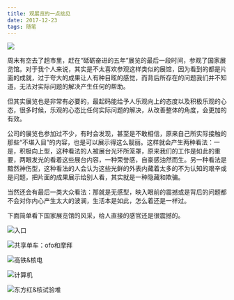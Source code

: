 ```yaml
---
title: 观展览的一点拙见
date: 2017-12-23
tags: 随笔
---
```


![](/image/about_life/6501-1.png)

周末有空去了趟市里，赶在“砥砺奋进的五年”展览的最后一段时间，参观了国家展览馆。对于我个人来说，其实是不太喜欢参观这样类似的展馆，因为看到的都是片面的成就，过于夸大的成果让人有种目眩的感觉，而背后所存在的问题我们并不知道，无法对实际问题的解决产生任何的帮助。

但其实展览也是非常有必要的，最起码能给予人乐观向上的态度以及积极乐观的心态，很多时候，乐观的心态比任何实际问题的解决，从改善整体的角度，会更加的有效。

公司的展览也参加过不少，有时会发现，甚至是不敢相信，原来自己所实际接触的那些“不堪入目”的内容，也是可以展示得这么靓丽。这样就会产生两种看法：一是，积极向上型，这种看法的人被展台光环所笼罩，原来我们的工作是如此的重要，两眼发光的看着这些展台内容，一种荣誉感，自豪感油然而生。另一种看法是黯然神伤型，这种看法的人会认为这些光鲜的外表内藏着太多的不为认知的艰辛或是问题，把片面的成果展示给别人看，其实就是一种隐藏和欺骗。

当然还会有最后一类大众看法：那就是无感型，映入眼前的震撼或是背后的问题都不会对你内心产生太大的波澜，生活本是如此，怎么着还是一样过。

下面简单看下国家展览馆的风采，给人直接的感官还是很震撼的。

![入口](/image/about_life/6501.png)

![共享单车：ofo和摩拜](/image/about_life/6502.png)

![高铁&核电](/image/about_life/6503.png)

![计算机](/image/about_life/6504.png)

![东方红&核试验堆](/image/about_life/6505.png)